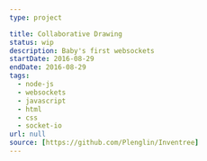 ```yaml
---
type: project

title: Collaborative Drawing
status: wip
description: Baby's first websockets
startDate: 2016-08-29
endDate: 2016-08-29
tags:
  - node-js
  - websockets
  - javascript
  - html
  - css
  - socket-io
url: null
source: [https://github.com/Plenglin/Inventree]
---
```

